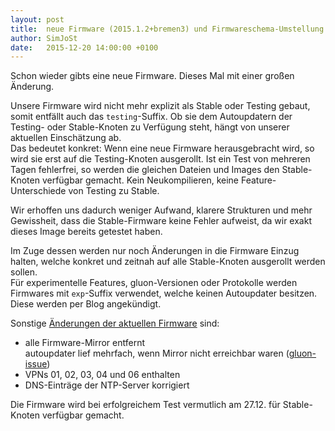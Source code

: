 ```yaml
---
layout: post
title:  neue Firmware (2015.1.2+bremen3) und Firmwareschema-Umstellung
author: SimJoSt
date:   2015-12-20 14:00:00 +0100
---
```

Schon wieder gibts eine neue Firmware. Dieses Mal mit einer großen Änderung.

Unsere Firmware wird nicht mehr explizit als Stable oder Testing gebaut, somit entfällt auch das `testing`-Suffix. Ob sie dem Autoupdatern der Testing- oder Stable-Knoten zu Verfügung steht, hängt von unserer aktuellen Einschätzung ab.  
Das bedeutet konkret: Wenn eine neue Firmware herausgebracht wird, so wird sie erst auf die Testing-Knoten ausgerollt. Ist ein Test von mehreren Tagen fehlerfrei, so werden die gleichen Dateien und Images den Stable-Knoten verfügbar gemacht. Kein Neukompilieren, keine Feature-Unterschiede von Testing zu Stable.

Wir erhoffen uns dadurch weniger Aufwand, klarere Strukturen und mehr Gewissheit, dass die Stable-Firmware keine Fehler aufweist, da wir exakt dieses Image bereits getestet haben.

Im Zuge dessen werden nur noch Änderungen in die Firmware Einzug halten, welche konkret und zeitnah auf alle Stable-Knoten ausgerollt werden sollen.  
Für experimentelle Features, gluon-Versionen oder Protokolle werden Firmwares mit `exp`-Suffix verwendet, welche keinen Autoupdater besitzen. Diese werden per Blog angekündigt.

Sonstige [Änderungen der aktuellen Firmware](http://wiki.bremen.freifunk.net/Firmware/Changelog#freifunk-bremen-versionen_2015-1-2-bremen3) sind:

* alle Firmware-Mirror entfernt  
  autoupdater lief mehrfach, wenn Mirror nicht erreichbar waren ([gluon-issue](https://github.com/freifunk-gluon/gluon/issues/582))
* VPNs 01, 02, 03, 04 und 06 enthalten
* DNS-Einträge der NTP-Server korrigiert

Die Firmware wird bei erfolgreichem Test vermutlich am 27.12. für Stable-Knoten verfügbar gemacht.
